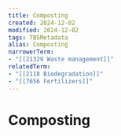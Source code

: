 ```yaml
---
title: Composting
created: 2024-12-02
modified: 2024-12-02
tags: TBSMetadata
alias: Composting
narrowerTerm:
- "[[21329 Waste management]]"
relatedTerm:
- "[[2118 Biodegradation]]"
- "[[7656 Fertilizers]]"
---
```

# Composting
